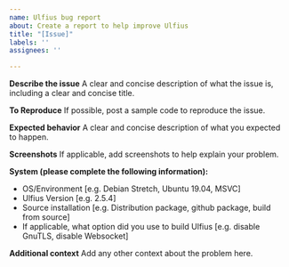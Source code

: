 ```yaml
---
name: Ulfius bug report
about: Create a report to help improve Ulfius
title: "[Issue]"
labels: ''
assignees: ''

---
```


**Describe the issue**
A clear and concise description of what the issue is, including a clear and concise title.

**To Reproduce**
If possible, post a sample code to reproduce the issue.

**Expected behavior**
A clear and concise description of what you expected to happen.

**Screenshots**
If applicable, add screenshots to help explain your problem.

**System (please complete the following information):**
 - OS/Environment [e.g. Debian Stretch, Ubuntu 19.04, MSVC]
 - Ulfius Version [e.g. 2.5.4]
 - Source installation [e.g. Distribution package, github package, build from source]
 - If applicable, what option did you use to build Ulfius [e.g. disable GnuTLS, disable Websocket]

**Additional context**
Add any other context about the problem here.
